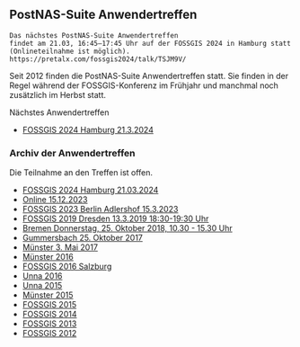 ## PostNAS-Suite Anwendertreffen

```
Das nächstes PostNAS-Suite Anwendertreffen
findet am 21.03, 16:45–17:45 Uhr auf der FOSSGIS 2024 in Hamburg statt (Onlineteilnahme ist möglich).
https://pretalx.com/fossgis2024/talk/TSJM9V/
```

Seit 2012 finden die PostNAS-Suite Anwendertreffen statt. Sie finden in der Regel während der FOSSGIS-Konferenz im Frühjahr und manchmal noch zusätzlich im Herbst statt.

Nächstes Anwendertreffen
- [FOSSGIS 2024 Hamburg 21.3.2024](./anwendertreffen/anwendertreffen-2024-03-21.md)

### Archiv der Anwendertreffen

Die Teilnahme an den Treffen ist offen.

- [FOSSGIS 2024 Hamburg 21.03.2024](./anwendertreffen/anwendertreffen-2024-03-21.md)
- [Online 15.12.2023](./anwendertreffen/anwendertreffen-2023-12-15.md)
- [FOSSGIS 2023 Berlin Adlershof 15.3.2023](./anwendertreffen/anwendertreffen-2023-03-13.md)
- [FOSSGIS 2019 Dresden 13.3.2019 18:30-19:30 Uhr](./anwendertreffen/anwendertreffen-2019-03-13.md) 
- [Bremen Donnerstag, 25. Oktober 2018, 10.30 - 15.30 Uhr](./anwendertreffen/anwendertreffen-2018-10-25.md) 
- [Gummersbach 25. Oktober 2017](./anwendertreffen/anwendertreffen-2017-10-25.md) 
- [Münster 3. Mai 2017](./anwendertreffen/anwendertreffen-2017-05-03.md) 
- [Münster 2016](./anwendertreffen/anwendertreffen-2016-12-07.md) 
- [FOSSGIS 2016 Salzburg](./anwendertreffen/anwendertreffen-2016-07-04.md) 
- [Unna 2016](./anwendertreffen/anwendertreffen-2016-05-25.md) 
- [Unna 2015](./anwendertreffen/anwendertreffen-2015-10-21.md) 
- [Münster 2015](./anwendertreffen/anwendertreffen-2015-04-21.md) 
- [FOSSGIS 2015](./anwendertreffen/anwendertreffen-2015-03-12.md) 
- [FOSSGIS 2014](./anwendertreffen/anwendertreffen-2014-03-20.md) 
- [FOSSGIS 2013](./anwendertreffen/anwendertreffen-2013-06-15.md) 
- [FOSSGIS 2012](./anwendertreffen/anwendertreffen-2012-03-21.md) 
